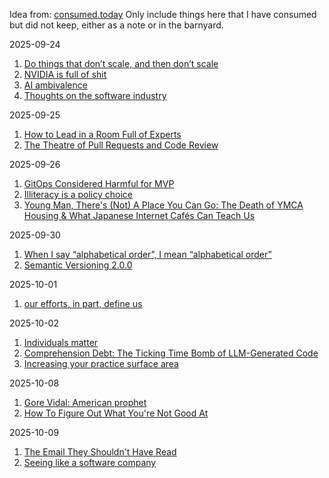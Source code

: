 Idea from: [consumed.today](https://consumed.today/)
Only include things here that I have consumed but did not keep, either as a note or in the barnyard.

2025-09-24
1. [Do things that don’t scale, and then don’t scale]( https://derwiki.medium.com/do-things-that-dont-scale-and-then-don-t-scale-9fd2cd7e2156)
2. [NVIDIA is full of shit](https://blog.sebin-nyshkim.net/posts/nvidia-is-full-of-shit/ )
3. [AI ambivalence](https://nolanlawson.com/2025/04/02/ai-ambivalence/)
4. [Thoughts on the software industry](https://linus.coffee/note/software-industry/)

2025-09-25
1. [How to Lead in a Room Full of Experts](https://idiallo.com/blog/how-to-lead-in-a-room-full-of-experts)
2. [The Theatre of Pull Requests and Code Review](https://meks.quest/blogs/the-theatre-of-pull-requests-and-code-review)

2025-09-26
1. [GitOps Considered Harmful for MVP](https://knockdata.com/blog/gitops-considered-harmful)
2. [Illiteracy is a policy choice](https://www.theargumentmag.com/p/illiteracy-is-a-policy-choice)
3. [Young Man, There's (Not) A Place You Can Go: The Death of YMCA Housing & What Japanese Internet Cafés Can Teach Us](https://www.governance.fyi/p/young-man-theres-not-a-place-you)

2025-09-30
1. [When I say “alphabetical order”, I mean “alphabetical order”](https://sebastiano.tronto.net/blog/2025-09-28-alphabetic-order/)
2. [Semantic Versioning 2.0.0](https://semver.org/)

2025-10-01
1. [our efforts, in part, define us](https://weakty.com/posts/efforts/)

2025-10-02
1. [Individuals matter](https://danluu.com/people-matter/)
2. [Comprehension Debt: The Ticking Time Bomb of LLM-Generated Code](https://codemanship.wordpress.com/2025/09/30/comprehension-debt-the-ticking-time-bomb-of-llm-generated-code/)
3. [Increasing your practice surface area](https://www.indiehackers.com/post/lifestyle/increasing-your-practice-surface-area-agxYGi9bL0gd1WYYQZAu)

2025-10-08
1. [Gore Vidal: American prophet](https://www.newstatesman.com/ideas/2025/10/gore-vidal-american-prophet)
2. [How To Figure Out What You're Not Good At](https://blog.martin-haehnel.de/2025/10/07/how-to-figure-out-what-you-re-not-good-at/)

2025-10-09
1. [The Email They Shouldn't Have Read](https://it-notes.dragas.net/2025/10/08/the-email-they-shouldnt-have-read/)
2. [Seeing like a software company](https://www.seangoedecke.com/seeing-like-a-software-company/#fnref-2)
